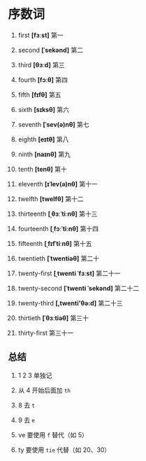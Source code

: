 # 序数词

1. first **[fɜːst]** 第一

2. second **[ˈsekənd]** 第二

3. third **[θɜːd]** 第三

4. fourth **[fɔːθ]** 第四

5. fifth **[fɪfθ]** 第五

6. sixth **[sɪksθ]** 第六

7. seventh **[ˈsev(ə)nθ]** 第七

8. eighth **[eɪtθ]** 第八

9. ninth **[naɪnθ]** 第九

10. tenth **[tenθ]** 第十

11. eleventh **[ɪˈlev(ə)nθ]** 第十一

12. twelfth **[twelfθ]** 第十二

13. thirteenth **[ˌθɜːˈtiːnθ]** 第十三

14. fourteenth **[ˌfɔːˈtiːnθ]** 第十四

15. fifteenth **[ˌfɪfˈtiːnθ]** 第十五

16. twentieth **[ˈtwentiəθ]** 第二十

17. twenty-first **[ˌtwenti ˈfɜːst]** 第二十一

18. twenty-second **[ˈtwenti ˈsekənd]** 第二十二

19. twenty-third **[,twenti'θə:d]** 第二十三

20. thirtieth **[ˈθɜːtiəθ]** 第三十

21. thirty-first 第三十一

## 总结

1. 1 2 3 单独记

2. 从 4 开始后面加 `th`

3. 8 去 `t`

4. 9 去 `e`

5. ve 要使用 `f` 替代（如 5）

6. ty 要使用 `tie` 代替（如 20、30）
